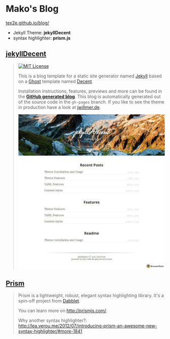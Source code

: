 # Mako's Blog

[tex2e.github.io/blog/](https://tex2e.github.io/blog/)

- Jekyll Theme: **jekyllDecent**
- syntax highlighter: **prism.js**

## [jekyllDecent](https://github.com/jwillmer/jekyllDecent)

> [![MIT License](https://img.shields.io/badge/license-MIT-green.svg)](#license)
>
> This is a blog template for a static site generator named [Jekyll](https://jekyllrb.com/docs/home/)
> based on a [Ghost](https://ghost.org) template named [Decent](https://github.com/serenader2014/decent).
>
> Installation instructions, features, previews and more can be found in the
> **[GitHub generated blog](http://jwillmer.github.io/jekyllDecent)**.
> This blog is automatically generated out of the source code in the `gh-pages` branch.
> If you like to see the theme in production have a look at [jwillmer.de](http://jwillmer.de).
>
> [![](./media/img/2016-06-08-Readme-front-page-previewe.jpg)](http://jwillmer.github.io/jekyllDecent)

## [Prism](http://prismjs.com/)

> Prism is a lightweight, robust, elegant syntax highlighting library.
> It's a spin-off project from [Dabblet](http://dabblet.com/).
>
> You can learn more on http://prismjs.com/.
>
> Why another syntax highlighter?:
> http://lea.verou.me/2012/07/introducing-prism-an-awesome-new-syntax-highlighter/#more-1841
